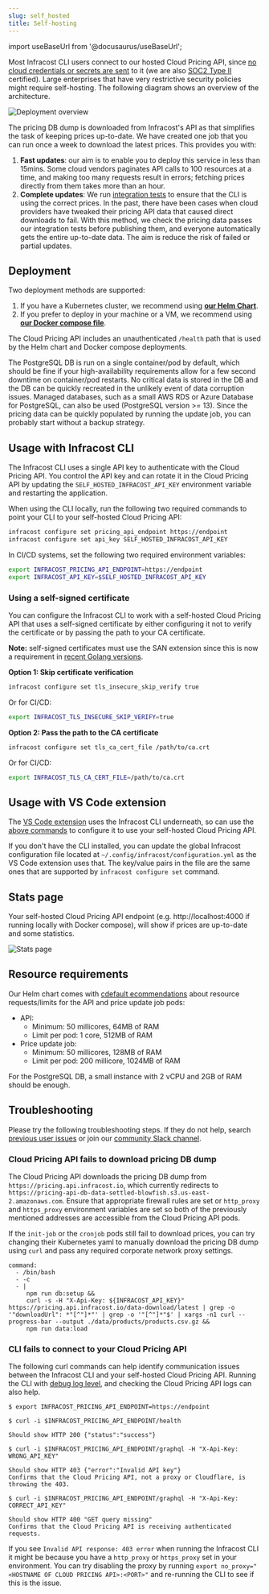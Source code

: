 ```yaml
---
slug: self_hosted
title: Self-hosting
---
```


import useBaseUrl from '@docusaurus/useBaseUrl';

Most Infracost CLI users connect to our hosted Cloud Pricing API, since [no cloud credentials or secrets are sent](/docs/faq/#what-data-is-sent-to-the-cloud-pricing-api) to it (we are also [SOC2 Type II](/security/) certified). Large enterprises that have very restrictive security policies might require self-hosting. The following diagram shows an overview of the architecture.

![Deployment overview](/img/docs/cloud_pricing_api/deployment_overview.png "Deployment overview")

The pricing DB dump is downloaded from Infracost's API as that simplifies the task of keeping prices up-to-date. We have created one job that you can run once a week to download the latest prices. This provides you with:
1. **Fast updates**: our aim is to enable you to deploy this service in less than 15mins. Some cloud vendors paginates API calls to 100 resources at a time, and making too many requests result in errors; fetching prices directly from them takes more than an hour.
2. **Complete updates**: We run [integration tests](https://github.com/infracost/infracost/actions) to ensure that the CLI is using the correct prices. In the past, there have been cases when cloud providers have tweaked their pricing API data that caused direct downloads to fail. With this method, we check the pricing data passes our integration tests before publishing them, and everyone automatically gets the entire up-to-date data. The aim is reduce the risk of failed or partial updates.

## Deployment

Two deployment methods are supported:
1. If you have a Kubernetes cluster, we recommend using **[our Helm Chart](https://github.com/infracost/helm-charts/tree/master/charts/cloud-pricing-api)**.
2. If you prefer to deploy in your machine or a VM, we recommend using [**our Docker compose file**](https://github.com/infracost/cloud-pricing-api#docker-compose).

The Cloud Pricing API includes an unauthenticated `/health` path that is used by the Helm chart and Docker compose deployments.

The PostgreSQL DB is run on a single container/pod by default, which should be fine if your high-availability requirements allow for a few second downtime on container/pod restarts. No critical data is stored in the DB and the DB can be quickly recreated in the unlikely event of data corruption issues. Managed databases, such as a small AWS RDS or Azure Database for PostgreSQL, can also be used (PostgreSQL version >= 13). Since the pricing data can be quickly populated by running the update job, you can probably start without a backup strategy.

## Usage with Infracost CLI

The Infracost CLI uses a single API key to authenticate with the Cloud Pricing API. You control the API key and can rotate it in the Cloud Pricing API by updating the `SELF_HOSTED_INFRACOST_API_KEY` environment variable and restarting the application.

When using the CLI locally, run the following two required commands to point your CLI to your self-hosted Cloud Pricing API:
```sh
infracost configure set pricing_api_endpoint https://endpoint
infracost configure set api_key SELF_HOSTED_INFRACOST_API_KEY
```

In CI/CD systems, set the following two required environment variables:
```sh
export INFRACOST_PRICING_API_ENDPOINT=https://endpoint
export INFRACOST_API_KEY=$SELF_HOSTED_INFRACOST_API_KEY
```

### Using a self-signed certificate

You can configure the Infracost CLI to work with a self-hosted Cloud Pricing API that uses a self-signed certificate by either configuring it not to verify the certificate or by passing the path to your CA certificate.

**Note:** self-signed certificates must use the SAN extension since this is now a requirement in [recent Golang versions](https://go.dev/doc/go1.15#commonname).

**Option 1: Skip certificate verification**
```sh
infracost configure set tls_insecure_skip_verify true
```

Or for CI/CD:
```sh
export INFRACOST_TLS_INSECURE_SKIP_VERIFY=true
```

**Option 2: Pass the path to the CA certificate**
```sh
infracost configure set tls_ca_cert_file /path/to/ca.crt
```

Or for CI/CD:
```sh
export INFRACOST_TLS_CA_CERT_FILE=/path/to/ca.crt
```

## Usage with VS Code extension

The [VS Code extension](https://marketplace.visualstudio.com/items?itemName=Infracost.infracost) uses the Infracost CLI underneath, so can use the [above commands](#usage-with-infracost-cli) to configure it to use your self-hosted Cloud Pricing API.

If you don't have the CLI installed, you can update the global Infracost configuration file located at `~/.config/infracost/configuration.yml` as the VS Code extension uses that. The key/value pairs in the file are the same ones that are supported by `infracost configure set` command.

## Stats page

Your self-hosted Cloud Pricing API endpoint (e.g. http://localhost:4000 if running locally with Docker compose), will show if prices are up-to-date and some statistics.

![Stats page](/img/docs/cloud_pricing_api/stats_page.png "Stats page")

## Resource requirements

Our Helm chart comes with [cdefault ecommendations](https://github.com/infracost/helm-charts/blob/master/charts/cloud-pricing-api/values.yaml) about resource requests/limits for the API and price update job pods:
- API:
  - Minimum: 50 millicores, 64MB of RAM
  - Limit per pod: 1 core, 512MB of RAM
- Price update job:
  - Minimum: 50 millicores, 128MB of RAM
  - Limit per pod: 200 millicore, 1024MB of RAM

For the PostgreSQL DB, a small instance with 2 vCPU and 2GB of RAM should be enough.

## Troubleshooting

Please try the following troubleshooting steps. If they do not help, search [previous user issues](https://community-chat.infracost.io/) or join our [community Slack channel](https://www.infracost.io/community-chat).

### Cloud Pricing API fails to download pricing DB dump

The Cloud Pricing API downloads the pricing DB dump from `https://pricing.api.infracost.io`, which currently redirects to `https://pricing-api-db-data-settled-blowfish.s3.us-east-2.amazonaws.com`. Ensure that appropriate firewall rules are set or `http_proxy` and `https_proxy` environment variables are set so both of the previously mentioned addresses are accessible from the Cloud Pricing API pods.

If the `init-job` or the `cronjob` pods still fail to download prices, you can try changing their Kubernetes yaml to manually download the pricing DB dump using `curl` and pass any required corporate network proxy settings.
```
command: 
  - /bin/bash
  - -c 
  - | 
     npm run db:setup && 
     curl -s -H "X-Api-Key: ${INFRACOST_API_KEY}" https://pricing.api.infracost.io/data-download/latest | grep -o '"downloadUrl": *"[^"]*"' | grep -o '"[^"]*"$' | xargs -n1 curl --progress-bar --output ./data/products/products.csv.gz &&
     npm run data:load
```

### CLI fails to connect to your Cloud Pricing API

The following curl commands can help identify communication issues between the Infracost CLI and your self-hosted Cloud Pricing API. Running the CLI with [debug log level](/docs/features/environment_variables/#infracost_log_level), and checking the Cloud Pricing API logs can also help.

```shell
$ export INFRACOST_PRICING_API_ENDPOINT=https://endpoint

$ curl -i $INFRACOST_PRICING_API_ENDPOINT/health

Should show HTTP 200 {"status":"success"}

$ curl -i $INFRACOST_PRICING_API_ENDPOINT/graphql -H "X-Api-Key: WRONG_API_KEY"

Should show HTTP 403 {"error":"Invalid API key"}
Confirms that the Cloud Pricing API, not a proxy or Cloudflare, is throwing the 403.

$ curl -i $INFRACOST_PRICING_API_ENDPOINT/graphql -H "X-Api-Key: CORRECT_API_KEY"

Should show HTTP 400 "GET query missing"
Confirms that the Cloud Pricing API is receiving authenticated requests.
```

If you see `Invalid API response: 403 error` when running the Infracost CLI it might be because you have a `http_proxy` or `https_proxy` set in your environment. You can try disabling the proxy by running `export no_proxy="<HOSTNAME OF CLOUD PRICING API>:<PORT>"` and re-running the CLI to see if this is the issue.
